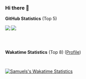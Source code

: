 ### Hi there 👋

**GitHub Statistics** (Top 5)

<a align="center" href=https://github.com/anuraghazra/github-readme-stats>
  <img align="left" src="https://github-readme-stats.vercel.app/api?username=Priapos1004&theme=tokyonight&hide_title=true&card_width=400" />
  <img align="center" src="https://github-readme-stats.vercel.app/api/top-langs/?username=Priapos1004&theme=omni&hide=Jupyter%20Notebook,Mathematica&exclude_repo=.dotfiles&custom_title=Languages&hide_title=true&layout=compact" />
</a> 

<br></br>

**Wakatime Statistics** (Top 8) ([Profile](https://wakatime.com/@Priapos1004))

<br>

[![Samuels's Wakatime Statistics](https://github-readme-stats.vercel.app/api/wakatime?username=Priapos1004&langs_count=8&layout=compact&theme=omni&hide_title=true)](https://wakatime.com/@Priapos1004)

<!--
**Priapos1004/Priapos1004** is a ✨ _special_ ✨ repository because its `README.md` (this file) appears on your GitHub profile.

Here are some ideas to get you started:

- 🔭 I’m currently working on ...
- 🌱 I’m currently learning ...
- 👯 I’m looking to collaborate on ...
- 🤔 I’m looking for help with ...
- 💬 Ask me about ...
- 📫 How to reach me: ...
- 😄 Pronouns: ...
- ⚡ Fun fact: ...
-->
